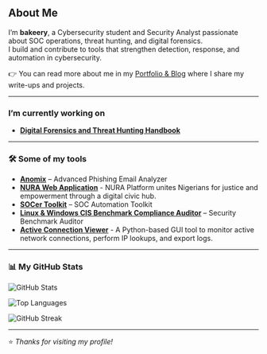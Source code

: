 ## About Me
I’m **bakeery**, a Cybersecurity student and Security Analyst passionate about SOC operations, threat hunting, and digital forensics.  
I build and contribute to tools that strengthen detection, response, and automation in cybersecurity.  

👉 You can read more about me in my [Portfolio & Blog](https://bakeery-portfolio.vercel.app/) where I share my write-ups and projects.  

---

###  I’m currently working on 
- [**Digital Forensics and Threat Hunting Handbook**](https://github.com/ethic-bakeery/DFI-TH-Handbook)  
---

### 🛠 Some of my tools
- [**Anomix**](https://github.com/ethic-bakeery/anomix) – Advanced Phishing Email Analyzer
- [**NURA Web Application**](https://github.com/ethic-bakeery/NURAwebapp) - NURA Platform unites Nigerians for justice and empowerment through a digital civic hub.
- [**SOCer Toolkit**](https://github.com/ethic-bakeery/SOCer-Toolkit) – SOC Automation Toolkit  
- [**Linux & Windows CIS Benchmark Compliance Auditor**](https://github.com/ethic-bakeery/linux-audit-script) – Security Benchmark Auditor
- [**Active Connection Viewer**](https://github.com/ethic-bakeery/active-connections-viewer) - A Python-based GUI tool to monitor active network connections, perform IP lookups, and export logs. 

---

### 📊 My GitHub Stats

![GitHub Stats](https://github-readme-stats.vercel.app/api?username=ethic-bakeery&show_icons=true&theme=tokyonight)  

![Top Languages](https://github-readme-stats.vercel.app/api/top-langs/?username=ethic-bakeery&layout=compact&theme=tokyonight)  

![GitHub Streak](https://github-readme-streak-stats.herokuapp.com/?user=ethic-bakeery&theme=tokyonight)  

---

⭐️ *Thanks for visiting my profile!*  
